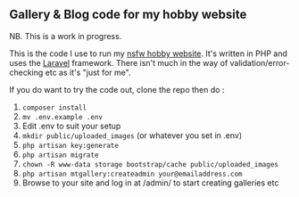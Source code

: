 ## Gallery & Blog code for my hobby website

NB. This is a work in progress.

This is the code I use to run my [nsfw hobby website](https://monkeytwizzle.com/).  It's written in PHP and uses
the [Laravel](http://laravel.com/) framework.  There isn't much in the way
of validation/error-checking etc as it's "just for me".

If you do want to try the code out, clone the repo then do :

1. `composer install`
2. `mv .env.example .env`
3. Edit .env to suit your setup
4. `mkdir public/uploaded_images` (or whatever you set in .env)
5. `php artisan key:generate`
6. `php artisan migrate`
7. `chown -R www-data storage bootstrap/cache public/uploaded_images`
8. `php artisan mtgallery:createadmin your@emailaddress.com`
9. Browse to your site and log in at /admin/ to start creating galleries etc

